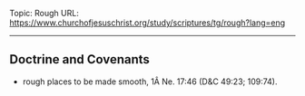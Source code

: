 Topic: Rough
URL: https://www.churchofjesuschrist.org/study/scriptures/tg/rough?lang=eng

---

## Doctrine and Covenants

- rough places to be made smooth, 1Â Ne. 17:46 (D&C 49:23; 109:74).

